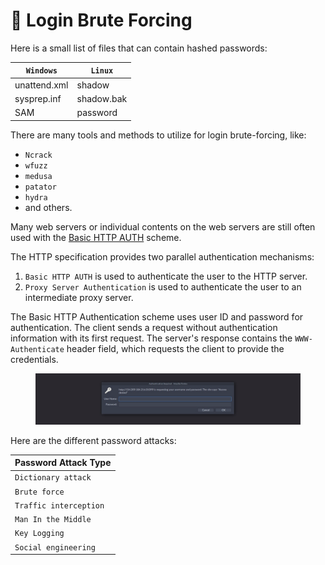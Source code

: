 # 🦩 Login Brute Forcing

Here is a small list of files that can contain hashed passwords:

| **`Windows`** | **`Linux`** |
| ------------- | ----------- |
| unattend.xml  | shadow      |
| sysprep.inf   | shadow.bak  |
| SAM           | password    |

There are many tools and methods to utilize for login brute-forcing, like:

* `Ncrack`
* `wfuzz`
* `medusa`
* `patator`
* `hydra`
* and others.

Many web servers or individual contents on the web servers are still often used with the [Basic HTTP AUTH](https://tools.ietf.org/html/rfc7617) scheme.

The HTTP specification provides two parallel authentication mechanisms:

1. `Basic HTTP AUTH` is used to authenticate the user to the HTTP server.
2. `Proxy Server Authentication` is used to authenticate the user to an intermediate proxy server.

The Basic HTTP Authentication scheme uses user ID and password for authentication. The client sends a request without authentication information with its first request. The server's response contains the `WWW-Authenticate` header field, which requests the client to provide the credentials.

<figure><img src="../../../.gitbook/assets/image (5) (1) (1) (1) (1) (1) (1) (1) (1) (1) (1) (1) (1) (2).png" alt=""><figcaption></figcaption></figure>

Here are the different password attacks:

| **Password Attack Type** |
| ------------------------ |
| `Dictionary attack`      |
| `Brute force`            |
| `Traffic interception`   |
| `Man In the Middle`      |
| `Key Logging`            |
| `Social engineering`     |
